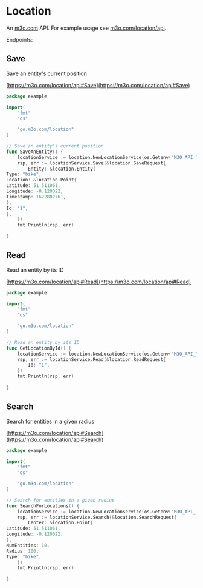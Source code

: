 # Location

An [m3o.com](https://m3o.com) API. For example usage see [m3o.com/location/api](https://m3o.com/location/api).

Endpoints:

## Save

Save an entity's current position


[https://m3o.com/location/api#Save](https://m3o.com/location/api#Save)

```go
package example

import(
	"fmt"
	"os"

	"go.m3o.com/location"
)

// Save an entity's current position
func SaveAnEntity() {
	locationService := location.NewLocationService(os.Getenv("M3O_API_TOKEN"))
	rsp, err := locationService.Save(&location.SaveRequest{
		Entity: &location.Entity{
Type: "bike",
Location: &location.Point{
Latitude: 51.511061,
Longitude: -0.120022,
Timestamp: 1622802761,
},
Id: "1",
},
	})
	fmt.Println(rsp, err)
	
}
```
## Read

Read an entity by its ID


[https://m3o.com/location/api#Read](https://m3o.com/location/api#Read)

```go
package example

import(
	"fmt"
	"os"

	"go.m3o.com/location"
)

// Read an entity by its ID
func GetLocationById() {
	locationService := location.NewLocationService(os.Getenv("M3O_API_TOKEN"))
	rsp, err := locationService.Read(&location.ReadRequest{
		Id: "1",
	})
	fmt.Println(rsp, err)
	
}
```
## Search

Search for entities in a given radius


[https://m3o.com/location/api#Search](https://m3o.com/location/api#Search)

```go
package example

import(
	"fmt"
	"os"

	"go.m3o.com/location"
)

// Search for entities in a given radius
func SearchForLocations() {
	locationService := location.NewLocationService(os.Getenv("M3O_API_TOKEN"))
	rsp, err := locationService.Search(&location.SearchRequest{
		Center: &location.Point{
Latitude: 51.511061,
Longitude: -0.120022,
},
NumEntities: 10,
Radius: 100,
Type: "bike",
	})
	fmt.Println(rsp, err)
	
}
```
